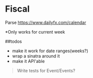 # Fiscal

Parse https://www.dailyfx.com/calendar

*Only works for current week


##todos

- make it work for date ranges(weeks?)
- wrap a sinatra around it
- make it API'able
 > Write tests for Event/Events?
